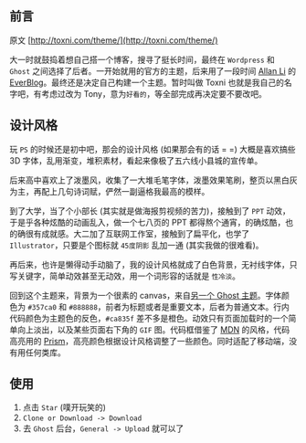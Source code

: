 ## 前言

原文 [http://toxni.com/theme/](http://toxni.com/theme/)

大一时就鼓捣着想自己搭一个博客，搜寻了挺长时间，最终在 `Wordpress` 和 `Ghost` 之间选择了后者。一开始就用的官方的主题，后来用了一段时间 [Allan Li](http://allan.li/) 的 [EverBlog](https://github.com/lialun/EverBlog)。最终还是决定自己构建一个主题。暂时叫做 Toxni 也就是我自己的名字吧，有考虑过改为 Tony，意为`好看的`，等全部完成再决定要不要改吧。

## 设计风格

玩 `PS` 的时候还是初中吧，那会的设计风格 (如果那会有的话 = =) 大概是喜欢搞些 3D 字体，乱用渐变，堆积素材，看起来像极了五六线小县城的宣传单。


后来高中喜欢上了泼墨风，收集了一大堆毛笔字体，泼墨效果笔刷，整页以黑白灰为主，再配上几句诗词赋，俨然一副逼格我最高的模样。

到了大学，当了个小部长 (其实就是做海报剪视频的苦力)，接触到了 `PPT` 动效，于是乎各种炫酷的动画乱入，做一个七八页的 PPT 都得熬个通宵，的确炫酷，也的确很有成就感。大二加了互联网工作室，接触到了扁平化，也学了 `Illustrator`，只要是个图标就 `45度阴影` 乱加一通 (其实我做的很难看)。

再后来，也许是懒得动手动脑了，我的设计风格就成了白色背景，无衬线字体，只写关键字，简单动效甚至无动效，用一个词形容的话就是 `性冷淡`。

回到这个主题来，背景为一个很素的 canvas，来自[另一个 Ghost 主题](https://snowz.me/)。字体颜色为 `#357ca0` 和 `#888888`，前者为标题或者是重要文本，后者为普通文本。行内代码颜色为主题色的反色，`#ca835f` 差不多是橙色。动效只有页面加载时的一个简单向上淡出，以及某些页面右下角的 `GIF` 图。代码框借鉴了 [MDN](https://developer.mozilla.org) 的风格，代码高亮用的 [Prism](http://prismjs.com/)，高亮颜色根据设计风格调整了一些颜色。同时适配了移动端，没有用任何类库。

## 使用

1. 点击 `Star` (噗开玩笑的)
2. `Clone or Download -> Download`
3. 去 `Ghost` 后台，`General -> Upload` 就可以了